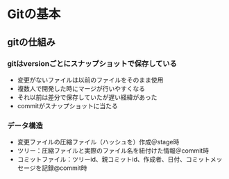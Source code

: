 # Gitの基本

## gitの仕組み
### gitはversionごとにスナップショットで保存している
- 変更がないファイルは以前のファイルをそのまま使用
- 複数人で開発した時にマージが行いやすくなる
- それ以前は差分で保存していたが遅い経緯があった
- commitがスナップショットに当たる
### データ構造
- 変更ファイルの圧縮ファイル（ハッシュを）作成＠stage時
- ツリー：圧縮ファイルと実際のファイル名を紐付けた情報＠commit時
- コミットファイル：ツリーid、親コミットid、作成者、日付、コミットメッセージを記録@commit時